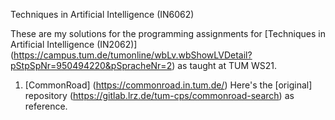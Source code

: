 Techniques in Artificial Intelligence (IN6062)

These are my solutions for the programming assignments for [Techniques in Artificial Intelligence (IN2062)] (https://campus.tum.de/tumonline/wbLv.wbShowLVDetail?pStpSpNr=950494220&pSpracheNr=2) as taught at TUM WS21.

1. [CommonRoad] (https://commonroad.in.tum.de/)
Here's the [original] repository (https://gitlab.lrz.de/tum-cps/commonroad-search) as reference.
